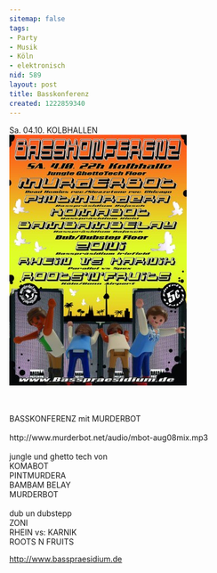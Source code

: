 ```yaml
---
sitemap: false
tags:
- Party
- Musik
- Köln
- elektronisch
nid: 589
layout: post
title: Basskonferenz
created: 1222859340
---
```

<p>Sa. 04.10. KOLBHALLEN<br /> <img alt="Basspr&auml;sidium Basskonferenz" src="/assets/imgs/6986332.jpg" /></p><!--break--> <p><br /><br /> BASSKONFERENZ mit MURDERBOT<br /><br /> http://www.murderbot.net/audio/mbot-aug08mix.mp3<br /><br /> jungle und ghetto tech von<br /> KOMABOT<br /> PINTMURDERA<br /> BAMBAM BELAY<br /> MURDERBOT<br /><br /> dub un dubstepp<br /> ZONI<br /> RHEIN vs: KARNIK<br /> ROOTS N FRUITS</p><a href="http://www.basspraesidium.de"> http://www.basspraesidium.de</a>
